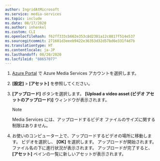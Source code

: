 ```yaml
---
author: IngridAtMicrosoft
ms.service: media-services
ms.topic: include
ms.date: 08/17/2020
ms.author: inhenkel
ms.custom: CLI
ms.openlocfilehash: f62ff333cb662e353c8d2381a12c8817f514e537
ms.sourcegitcommit: 271601d3eeeb9422e36353d32d57bd6e331f4d7b
ms.translationtype: HT
ms.contentlocale: ja-JP
ms.lasthandoff: 08/20/2020
ms.locfileid: "88657077"
---
```

<!-- ### Upload files with the Azure portal -->

1. [Azure Portal](https://portal.azure.com/) で Azure Media Services アカウントを選択します。
1. **[設定]**  >  **[アセット]** を参照してください。
1. **[アップロード]** ボタンを選択します。 **[Upload a video asset (ビデオ アセットのアップロード)]** ウィンドウが表示されます。

   > [!NOTE]
   > Media Services には、アップロードするビデオ ファイルのサイズに関する制限はありません。

1. お使いのコンピューター上で、アップロードするビデオの場所に移動します。 ビデオを選択し、 **[OK]** を選択します。  アップロードが開始されます。 ファイル名の下に進行状況が表示されます。  アップロードが完了すると、 **[アセット]** ペインの一覧に新しいアセットが表示されます。
